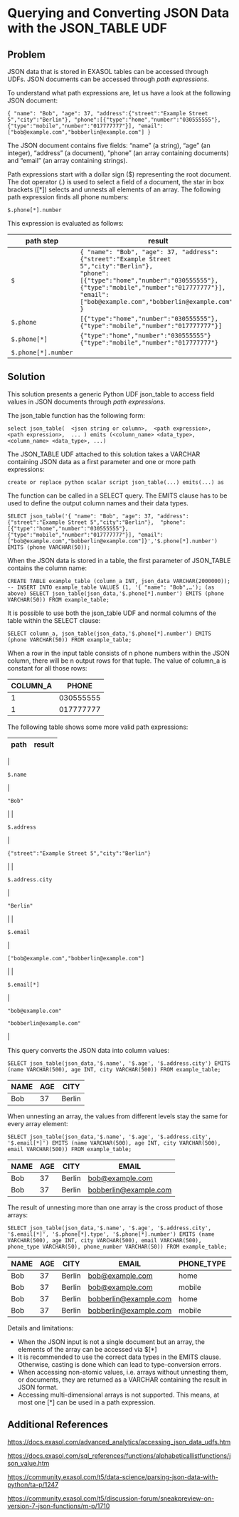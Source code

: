 # Querying and Converting JSON Data with the JSON_TABLE UDF 
## Problem

JSON data that is stored in EXASOL tables can be accessed through UDFs. JSON documents can be accessed through *path expressions*.

To understand what path expressions are, let us have a look at the following JSON document:


```"code
{ "name": "Bob", "age": 37, "address":{"street":"Example Street 5","city":"Berlin"}, "phone":[{"type":"home","number":"030555555"},{"type":"mobile","number":"017777777"}], "email":["bob@example.com","bobberlin@example.com"] } 
```
The JSON document contains five fields: “name” (a string), “age” (an integer), “address” (a document), “phone” (an array containing documents) and “email” (an array containing strings).

Path expressions start with a dollar sign ($) representing the root document. The dot operator (.) is used to select a field of a document, the star in box brackets ([*]) selects and unnests all elements of an array. The following path expression finds all phone numbers:


```"code
$.phone[*].number 
```
This expression is evaluated as follows:

|path step   |result   |
|---|---|
|```$```   |```{ "name": "Bob", "age": 37, "address":{"street":"Example Street 5","city":"Berlin"},```<br>```"phone":[{"type":"home","number":"030555555"},{"type":"mobile","number":"017777777"}],```<br>```"email":["bob@example.com","bobberlin@example.com"] }```   |
|```$.phone```   |```[{"type":"home","number":"030555555"},{"type":"mobile","number":"017777777"}]```   |
|```$.phone[*]```   |```{"type":"home","number":"030555555"}```<br>```{"type":"mobile","number":"017777777"}```   |
|```$.phone[*].number```|  |

## Solution

This solution presents a generic Python UDF json_table to access field values in JSON documents through *path expressions*.

The json_table function has the following form:


```"code
select json_table(  <json string or column>,  <path expression>,  <path expression>,  ... ) emits (<column_name> <data_type>, <column_name> <data_type>, ...) 
```
The JSON_TABLE UDF attached to this solution takes a VARCHAR containing JSON data as a first parameter and one or more path expressions:


```"code
create or replace python scalar script json_table(...) emits(...) as 
```
The function can be called in a SELECT query. The EMITS clause has to be used to define the output column names and their data types.


```"code
SELECT json_table('{ "name": "Bob", "age": 37, "address":{"street":"Example Street 5","city":"Berlin"},  "phone":[{"type":"home","number":"030555555"},{"type":"mobile","number":"017777777"}], "email":["bob@example.com","bobberlin@example.com"]}','$.phone[*].number') EMITS (phone VARCHAR(50)); 
```
When the JSON data is stored in a table, the first parameter of JSON_TABLE contains the column name:


```"code
CREATE TABLE example_table (column_a INT, json_data VARCHAR(2000000)); -- INSERT INTO example_table VALUES (1, '{ "name": "Bob",…'); (as above) SELECT json_table(json_data,'$.phone[*].number') EMITS (phone VARCHAR(50)) FROM example_table; 
```
It is possible to use both the json_table UDF and normal columns of the table within the SELECT clause:


```"code
SELECT column_a, json_table(json_data,'$.phone[*].number') EMITS (phone VARCHAR(50)) FROM example_table; 
```
When a row in the input table consists of n phone numbers within the JSON column, there will be n output rows for that tuple. The value of column_a is constant for all those rows:



| COLUMN_A | PHONE |
| --- | --- |
| 1 | 030555555 |
| 1 | 017777777 |

The following table shows some more valid path expressions:



| path | result |
| --- | --- |
| 
```"code
$.name
```
 | 
```"code
"Bob"
```
 |
| 
```"code
$.address
```
 | 
```"code
{"street":"Example Street 5","city":"Berlin"}
```
 |
| 
```"code
$.address.city
```
 | 
```"code
"Berlin"
```
 |
| 
```"code
$.email
```
 | 
```"code
["bob@example.com","bobberlin@example.com"]
```
 |
| 
```"code
$.email[*]
```
 | 
```"code
"bob@example.com"
```
 
```"code
"bobberlin@example.com"
```
 |

This query converts the JSON data into column values:


```"code
SELECT json_table(json_data,'$.name', '$.age', '$.address.city') EMITS (name VARCHAR(500), age INT, city VARCHAR(500)) FROM example_table; 
```


| NAME | AGE | CITY |
| --- | --- | --- |
| Bob | 37 | Berlin |

When unnesting an array, the values from different levels stay the same for every array element:


```"code
SELECT json_table(json_data,'$.name', '$.age', '$.address.city', '$.email[*]') EMITS (name VARCHAR(500), age INT, city VARCHAR(500), email VARCHAR(500)) FROM example_table; 
```


| NAME | AGE | CITY | EMAIL |
| --- | --- | --- | --- |
| Bob | 37 | Berlin | bob@example.com |
| Bob | 37 | Berlin | bobberlin@example.com |

The result of unnesting more than one array is the cross product of those arrays:


```"code
SELECT json_table(json_data,'$.name', '$.age', '$.address.city', '$.email[*]', '$.phone[*].type', '$.phone[*].number') EMITS (name VARCHAR(500), age INT, city VARCHAR(500), email VARCHAR(500), phone_type VARCHAR(50), phone_number VARCHAR(50)) FROM example_table; 
```


| NAME | AGE | CITY | EMAIL | PHONE_TYPE | PHONE_NUMBER |
| --- | --- | --- | --- | --- | --- |
| Bob | 37 | Berlin | bob@example.com | home | 030555555 |
| Bob | 37 | Berlin | bob@example.com | mobile | 017777777 |
| Bob | 37 | Berlin | bobberlin@example.com | home | 030555555 |
| Bob | 37 | Berlin | bobberlin@example.com | mobile | 017777777 |

Details and limitations:

* When the JSON input is not a single document but an array, the elements of the array can be accessed via $[*]
* It is recommended to use the correct data types in the EMITS clause. Otherwise, casting is done which can lead to type-conversion errors.
* When accessing non-atomic values, i.e. arrays without unnesting them, or documents, they are returned as a VARCHAR containing the result in JSON format.
* Accessing multi-dimensional arrays is not supported. This means, at most one [*] can be used in a path expression.

## Additional References

<https://docs.exasol.com/advanced_analytics/accessing_json_data_udfs.htm>

<https://docs.exasol.com/sql_references/functions/alphabeticallistfunctions/json_value.htm>

<https://community.exasol.com/t5/data-science/parsing-json-data-with-python/ta-p/1247>

<https://community.exasol.com/t5/discussion-forum/sneakpreview-on-version-7-json-functions/m-p/1710>


